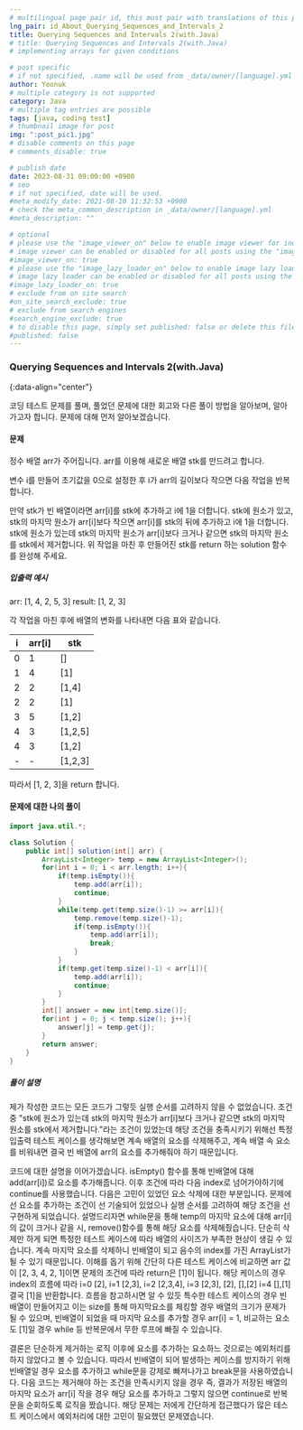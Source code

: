```yaml
---
# multilingual page pair id, this must pair with translations of this page. (This name must be unique)
lng_pair: id_About_Querying_Sequences_and_Intervals_2
title: Querying Sequences and Intervals 2(with.Java)
# title: Querying Sequences and Intervals 2(with.Java)
# implementing arrays for given conditions

# post specific
# if not specified, .name will be used from _data/owner/[language].yml
author: Yeonuk
# multiple category is not supported
category: Java
# multiple tag entries are possible
tags: [java, coding test]
# thumbnail image for post
img: ":post_pic1.jpg"
# disable comments on this page
# comments_disable: true

# publish date
date: 2023-08-31 09:00:00 +0900
# seo
# if not specified, date will be used.
#meta_modify_date: 2021-08-10 11:32:53 +0900
# check the meta_common_description in _data/owner/[language].yml
#meta_description: ""

# optional
# please use the "image_viewer_on" below to enable image viewer for individual pages or posts (_posts/ or [language]/_posts folders).
# image viewer can be enabled or disabled for all posts using the "image_viewer_posts: true" setting in _data/conf/main.yml.
#image_viewer_on: true
# please use the "image_lazy_loader_on" below to enable image lazy loader for individual pages or posts (_posts/ or [language]/_posts folders).
# image lazy loader can be enabled or disabled for all posts using the "image_lazy_loader_posts: true" setting in _data/conf/main.yml.
#image_lazy_loader_on: true
# exclude from on site search
#on_site_search_exclude: true
# exclude from search engines
#search_engine_exclude: true
# to disable this page, simply set published: false or delete this file
#published: false
---
```


<!-- outline-start -->

### Querying Sequences and Intervals 2(with.Java)

{:data-align="center"}

<!-- outline-end -->

코딩 테스트 문제를 풀며, 풀었던 문제에 대한 회고와 다른 풀이 방법을 알아보며, 알아가고자 합니다.
문제에 대해 먼저 알아보겠습니다.

#### 문제

정수 배열 arr가 주어집니다. arr를 이용해 새로운 배열 stk를 만드려고 합니다.

변수 i를 만들어 초기값을 0으로 설정한 후 i가 arr의 길이보다 작으면 다음 작업을 반복합니다.

만약 stk가 빈 배열이라면 arr[i]를 stk에 추가하고 i에 1을 더합니다.
stk에 원소가 있고, stk의 마지막 원소가 arr[i]보다 작으면 arr[i]를 stk의 뒤에 추가하고 i에 1을 더합니다.
stk에 원소가 있는데 stk의 마지막 원소가 arr[i]보다 크거나 같으면 stk의 마지막 원소를 stk에서 제거합니다.
위 작업을 마친 후 만들어진 stk를 return 하는 solution 함수를 완성해 주세요.

##### 입출력 예시

arr: [1, 4, 2, 5, 3]
result: [1, 2, 3]

각 작업을 마친 후에 배열의 변화를 나타내면 다음 표와 같습니다.

| i   | arr[i] | stk     |
| --- | ------ | ------- |
| 0   | 1      | []      |
| 1   | 4      | [1]     |
| 2   | 2      | [1,4]   |
| 2   | 2      | [1]     |
| 3   | 5      | [1,2]   |
| 4   | 3      | [1,2,5] |
| 4   | 3      | [1,2]   |
| -   | -      | [1,2,3] |

따라서 [1, 2, 3]을 return 합니다.

#### 문제에 대한 나의 풀이

```java
import java.util.*;

class Solution {
    public int[] solution(int[] arr) {
        ArrayList<Integer> temp = new ArrayList<Integer>();
        for(int i = 0; i < arr.length; i++){
            if(temp.isEmpty()){
                temp.add(arr[i]);
                continue;
            }
            while(temp.get(temp.size()-1) >= arr[i]){
                temp.remove(temp.size()-1);
                if(temp.isEmpty()){
                    temp.add(arr[i]);
                    break;
                }
            }
            if(temp.get(temp.size()-1) < arr[i]){
                temp.add(arr[i]);
                continue;
            }
        }
        int[] answer = new int[temp.size()];
        for(int j = 0; j < temp.size(); j++){
            answer[j] = temp.get(j);
        }
        return answer;
    }
}
```

##### 풀이 설명

제가 작성한 코드는 모든 코드가 그렇듯 실행 순서를 고려하지 않을 수 없었습니다. 조건 중 "stk에 원소가 있는데 stk의 마지막 원소가 arr[i]보다 크거나 같으면 stk의 마지막 원소를 stk에서 제거합니다."라는 조건이 있었는데 해당 조건을 충족시키기 위해선 특정 입출력 테스트 케이스를 생각해보면 계속 배열의 요소를 삭제해주고, 계속 배열 속 요소를 비워내면 결국 빈 배열에 arr의 요소를 추가해줘야 하기 때문입니다.

코드에 대한 설명을 이어가겠습니다. isEmpty() 함수를 통해 빈배열에 대해 add(arr[i])로 요소를 추가해줍니다. 이후 조건에 따라 다음 index로 넘어가야하기에 continue를 사용했습니다.
다음은 고민이 있었던 요소 삭제에 대한 부분입니다. 문제에선 요소를 추가하는 조건이 선 기술되어 있었으나 실행 순서를 고려하여 해당 조건을 선구현하게 되었습니다. 설명드리자면 while문을 통해 temp의 마지막 요소에 대해 arr[i]의 값이 크거나 같을 시, remove()함수를 통해 해당 요소를 삭제해줬습니다. 단순히 삭제만 하게 되면 특정한 테스트 케이스에 따라 배열의 사이즈가 부족한 현상이 생길 수 있습니다. 계속 마지막 요소를 삭제하니 빈배열이 되고 음수의 index를 가진 ArrayList가 될 수 있기 때문입니다. 이해를 돕기 위해 간단히 다른 테스트 케이스에 비교하면 arr 값이 [2, 3, 4, 2, 1]이면 문제의 조건에 따라 return은 [1]이 됩니다. 해당 케이스의 경우 index의 흐름에 따라 i=0 [2], i=1 [2,3], i=2 [2,3,4], i=3 [2,3], [2], [],[2] i=4 [],[1] 결국 [1]을 반환합니다. 흐름을 참고하시면 알 수 있듯 특수한 테스트 케이스의 경우 빈배열이 만들어지고 이는 size를 통해 마지막요소를 체킹할 경우 배열의 크기가 문제가 될 수 있으며, 빈배열이 되었을 때 마지막 요소를 추가할 경우 arr[i] = 1, 비교하는 요소도 [1]일 경우 while 등 반복문에서 무한 루프에 빠질 수 있습니다.

결론은 단순하게 제거하는 로직 이후에 요소를 추가하는 요소하느 것으로는 예외처리를 하지 않았다고 볼 수 있습니다. 따라서 빈배열이 되어 발생하는 케이스를 방지하기 위해 빈배열일 경우 요소를 추가하고 while문을 강제로 빠져나가고 break문을 사용하였습니다. 다음 코드는 제거해야 하는 조건을 만족시키지 않을 경우 즉, 결과가 저장된 배열의 마지막 요소가 arr[i] 작을 경우 해당 요소를 추가하고 그렇지 않으면 continue로 반복문을 순회하도록 로직을 짰습니다. 해당 문제는 저에게 간단하게 접근했다가 많은 테스트 케이스에서 예외처리에 대한 고민이 필요했던 문제였습니다.
